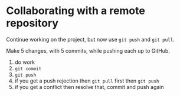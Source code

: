 # Collaborating with a remote repository

Continue working on the project, but now use `git push` and `git pull`.

Make 5 changes, with 5 commits, while pushing each up to GitHub.

1) do work
1) `git commit`
1) `git push`
1) if you get a push rejection then `git pull` first then `git push`
1) if you get a conflict then resolve that, commit and push again

